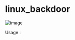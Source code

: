 # linux_backdoor

![image](https://user-images.githubusercontent.com/115974774/201755589-7d45b597-8ca5-48b9-bfaa-8fdbb6329aca.png)

Usage : 


